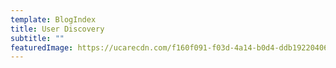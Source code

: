 ```yaml
---
template: BlogIndex
title: User Discovery
subtitle: ""
featuredImage: https://ucarecdn.com/f160f091-f03d-4a14-b0d4-ddb192204067/
---
```

